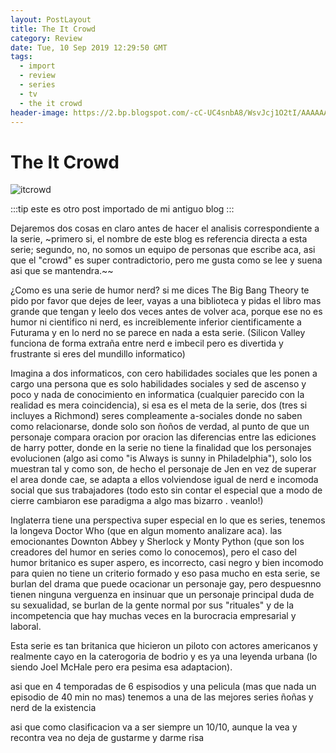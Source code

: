 ```yaml
---
layout: PostLayout
title: The It Crowd
category: Review
date: Tue, 10 Sep 2019 12:29:50 GMT
tags:
  - import
  - review
  - series
  - tv
  - the it crowd
header-image: https://2.bp.blogspot.com/-cC-UC4snbA8/WsvJcj1O2tI/AAAAAAAABoI/vxUra94lQA4M9kgOfmrTV6FZoLsZaLNPwCLcBGAs/s1600/354109.jpg
---
```

# The It Crowd
![itcrowd](https://ksassets.timeincuk.net/wp/uploads/sites/55/2013/09/2013TheITCrowd_Press_060913-1.jpg)

:::tip
este es otro post importado de mi antiguo blog
:::

Dejaremos dos cosas en claro antes de hacer el analisis correspondiente a la serie,  ~primero si, el nombre de este blog es referencia directa a esta serie; segundo, no, no somos un equipo de personas que escribe aca, asi que el "crowd" es super contradictorio, pero me gusta como se lee y suena asi que se mantendra.~~

¿Como es una serie de humor nerd? si me dices The Big Bang Theory te pido por favor que dejes de leer, vayas a una biblioteca y pidas el libro mas grande que tengan y leelo dos veces antes de volver aca, porque ese no es humor ni cientifico ni nerd, es increiblemente inferior cientificamente a Futurama y en lo nerd no se parece en nada a esta serie.  (Silicon Valley funciona de forma extraña entre nerd e imbecil pero es divertida y frustrante si eres del mundillo informatico)

Imagina a dos informaticos, con cero habilidades sociales que les ponen a cargo una persona que es solo habilidades sociales y sed de ascenso y poco y nada de conocimiento en informatica (cualquier parecido con la realidad es mera coincidencia), si esa es el meta de la serie, dos (tres si incluyes a Richmond) seres compleamente a-sociales donde no saben como relacionarse, donde solo son ñoños de verdad, al punto de que un personaje compara oracion por oracion las diferencias entre las ediciones de harry potter, donde en la serie no tiene la finalidad que los personajes evolucionen (algo asi como "is Always is sunny in Philadelphia"), solo los muestran tal y como son, de hecho el personaje de Jen en vez de superar el area donde cae, se adapta a ellos volviendose igual de nerd e incomoda social que sus trabajadores (todo esto sin contar el especial que a modo de cierre cambiaron ese paradigma a algo mas bizarro . veanlo!)

Inglaterra tiene una perspectiva super especial en lo que es series, tenemos la longeva Doctor Who (que en algun momento analizare aca). las emocionantes Downton Abbey y Sherlock y Monty Python (que son los creadores del humor en series como lo conocemos), pero el caso del humor britanico es super aspero, es incorrecto, casi negro y bien incomodo para quien no tiene un criterio formado y eso pasa mucho en esta serie, se burlan del drama que puede ocacionar un personaje gay, pero despuesnno tienen ninguna verguenza en insinuar que un personaje principal duda de su sexualidad,  se burlan de la gente normal por sus "rituales" y de la incompetencia que hay muchas veces en la burocracia empresarial y laboral.

Esta serie es tan britanica que hicieron un piloto con actores americanos y realmente cayo en la caterogoria de bodrio y es ya una leyenda urbana (lo siendo Joel McHale pero era pesima esa adaptacion).

asi que en 4 temporadas de 6 espisodios y una pelicula (mas que nada un episodio de 40 min no mas) tenemos a una de las mejores series ñoñas y nerd de la existencia

asi que como clasificacion va a ser siempre un 10/10, aunque la vea y recontra vea no deja de gustarme y darme risa

<YoutubeVideo url="https://www.youtube.com/watch?v=rksCTVFtjM4" />
